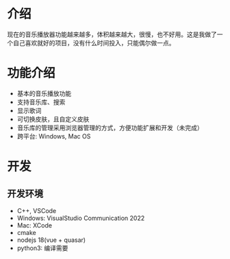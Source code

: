 # 介绍

现在的音乐播放器功能越来越多，体积越来越大，很慢，也不好用。这是我做了一个自己喜欢就好的项目，没有什么时间投入，只能偶尔做一点。

# 功能介绍

* 基本的音乐播放功能
* 支持音乐库、搜索
* 显示歌词
* 可切换皮肤，且自定义皮肤
* 音乐库的管理采用浏览器管理的方式，方便功能扩展和开发（未完成）
* 跨平台: Windows, Mac OS

# 开发

## 开发环境

* C++, VSCode
* Windows: VisualStudio Communication 2022
* Mac: XCode
* cmake
* nodejs 18(vue + quasar)
* python3: 编译需要
